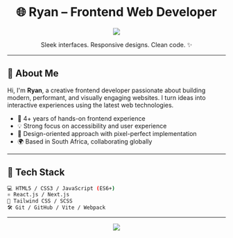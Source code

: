 <h1 align="center">🌐 Ryan – Frontend Web Developer</h1>
<p align="center">
  <img src="https://img.shields.io/badge/role-frontend--dev-blueviolet?style=flat-square">
</p>

<p align="center">
  Sleek interfaces. Responsive designs. Clean code. ✨
</p>

---

## 🧠 About Me

Hi, I'm **Ryan**, a creative frontend developer passionate about building modern, performant, and visually engaging websites. I turn ideas into interactive experiences using the latest web technologies.

- 💼 4+ years of hands-on frontend experience  
- 💡 Strong focus on accessibility and user experience  
- 🎨 Design-oriented approach with pixel-perfect implementation  
- 🌍 Based in South Africa, collaborating globally  

---

## 🚀 Tech Stack

```bash
💻 HTML5 / CSS3 / JavaScript (ES6+)
⚛️ React.js / Next.js
🎨 Tailwind CSS / SCSS
🛠️ Git / GitHub / Vite / Webpack
```

---

<p align="center"> <img src="https://readme-typing-svg.demolab.com?font=Fira+Code&pause=1000&color=8A2BE2&vCenter=true&width=450&lines=Hi+there%2C+I'm+Ryan.;I+build+modern+frontend+experiences."> </p>
